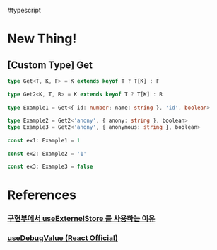 #typescript 



# New Thing!

## [Custom Type] Get
```typescript
type Get<T, K, F> = K extends keyof T ? T[K] : F  
  
type Get2<K, T, R> = K extends keyof T ? T[K] : R  
  
type Example1 = Get<{ id: number; name: string }, 'id', boolean>  
  
type Example2 = Get2<'anony', { anony: string }, boolean>  
type Example3 = Get2<'anony', { anonymous: string }, boolean>  
  
const ex1: Example1 = 1  
  
const ex2: Example2 = '1'  
  
const ex3: Example3 = false
```


# References
### [구현부에서 useExternelStore 를 사용하는 이유](https://velog.io/@jay/Concurrent-React)

### [useDebugValue (React Official)](https://react.dev/reference/react/useDebugValue)
